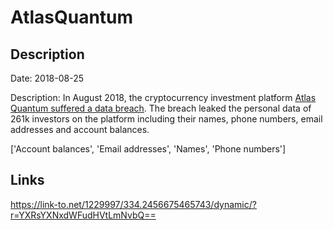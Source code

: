 # AtlasQuantum

## Description

Date: 2018-08-25

Description:
In August 2018, the cryptocurrency investment platform <a href="https://www.facebook.com/notes/atlas-quantum/comunicado-importante/2196456297259749/" target="_blank" rel="noopener">Atlas Quantum suffered a data breach</a>. The breach leaked the personal data of 261k investors on the platform including their names, phone numbers, email addresses and account balances.


['Account balances', 'Email addresses', 'Names', 'Phone numbers']

## Links

https://link-to.net/1229997/334.2456675465743/dynamic/?r=YXRsYXNxdWFudHVtLmNvbQ==